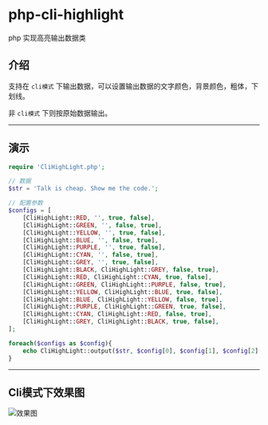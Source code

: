 # php-cli-highlight

php 实现高亮输出数据类

## 介绍

支持在 `cli模式` 下输出数据，可以设置输出数据的文字颜色，背景颜色，粗体，下划线。

非 `cli模式` 下则按原始数据输出。

---

## 演示

```php
require 'CliHighLight.php';

// 数据
$str = 'Talk is cheap. Show me the code.';

// 配置参数
$configs = [
    [CliHighLight::RED, '', true, false],
    [CliHighLight::GREEN, '', false, true],
    [CliHighLight::YELLOW, '', true, false],
    [CliHighLight::BLUE, '', false, true],
    [CliHighLight::PURPLE, '', true, false],
    [CliHighLight::CYAN, '', false, true],
    [CliHighLight::GREY, '', true, false],
    [CliHighLight::BLACK, CliHighLight::GREY, false, true],
    [CliHighLight::RED, CliHighLight::CYAN, true, false],
    [CliHighLight::GREEN, CliHighLight::PURPLE, false, true],
    [CliHighLight::YELLOW, CliHighLight::BLUE, true, false],
    [CliHighLight::BLUE, CliHighLight::YELLOW, false, true],
    [CliHighLight::PURPLE, CliHighLight::GREEN, true, false],
    [CliHighLight::CYAN, CliHighLight::RED, false, true],
    [CliHighLight::GREY, CliHighLight::BLACK, true, false],
];

foreach($configs as $config){
    echo CliHighLight::output($str, $config[0], $config[1], $config[2], $config[3]).PHP_EOL;
}
```

---

## Cli模式下效果图

![效果图](https://github.com/xfdipzone/Small-Program/blob/master/php-cli-highlight/demo.png)
